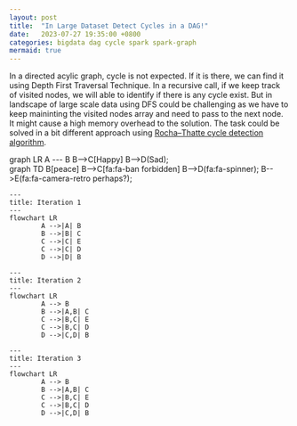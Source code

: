 ```yaml
---
layout: post
title:  "In Large Dataset Detect Cycles in a DAG!"
date:   2023-07-27 19:35:00 +0800
categories: bigdata dag cycle spark spark-graph
mermaid: true
---
```

In a directed acylic graph, cycle is not expected. If it is there, we can find it using Depth First Traversal Technique. In a recursive call, if we keep track of visited nodes, we will able to identify if there is any cycle exist. But in landscape of large scale data using DFS could be challenging as we have to keep maininting the visited nodes array and need to pass to the next node. It might cause a high memory overhead to the solution. The task could be solved in a bit different approach using [Rocha–Thatte cycle detection algorithm](https://en.wikipedia.org/wiki/Rocha–Thatte_cycle_detection_algorithm).

<div class="mermaid">
graph LR
    A --- B
    B-->C[Happy]
    B-->D(Sad);
</div>

<div class="mermaid">
    graph TD
      B[peace]
      B-->C[fa:fa-ban forbidden]
      B-->D(fa:fa-spinner);
      B-->E(fa:fa-camera-retro perhaps?);
</div>


```mermaid!
---
title: Iteration 1
---
flowchart LR
        A -->|A| B
        B -->|B| C
        C -->|C| E
        C -->|C| D
        D -->|D| B
```
```mermaid!
---
title: Iteration 2
---
flowchart LR
        A --> B
        B -->|A,B| C
        C -->|B,C| E
        C -->|B,C| D
        D -->|C,D| B
```
```mermaid!
---
title: Iteration 3
---
flowchart LR
        A --> B
        B -->|A,B| C
        C -->|B,C| E
        C -->|B,C| D
        D -->|C,D| B
```

